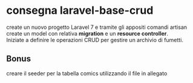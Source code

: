 # consegna laravel-base-crud
create un nuovo progetto Laravel 7 e tramite gli appositi comandi artisan create un model con relativa **migration** e un **resource controller**.  
Iniziate a definire le operazioni CRUD per gestire un archivio di fumetti.

## Bonus
creare il seeder per la tabella comics utilizzando il file in allegato